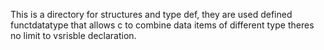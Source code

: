 This is a directory for structures and type def, they are used defined functdatatype that allows c to combine data items of different type
theres no limit to vsrisble declaration.
